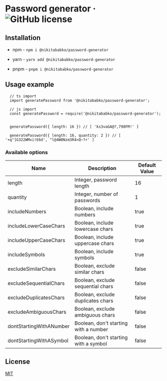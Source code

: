 # Password generator &middot; ![GitHub license](https://img.shields.io/badge/license-MIT-blue.svg)

## Installation

- npm - `npm i @nikitababko/password-generator`

- yarn - `yarn add @nikitababko/password-generator`

- pnpm - `pnpm i @nikitababko/password-generator`

## Usage example

```
  // ts import
  import generatePassword from '@nikitababko/password-generator';
  
  // js import
  const generatePassword = require('@nikitababko/password-generator');
  
  
  generatePassword({ length: 16 }) // [ 'ks3vaGA@?,798FM!' ]
  
  generatePassword({ length: 16, quantity: 2 }) // [ '+q"]G322WMxi!E6d', "l@4W0Nzm3R4>Q~?r' ]
```

### Available options

| Name                    | Description                           | Default Value |
|-------------------------|---------------------------------------|---------------|
| length                  | Integer, password length              | 16            |
| quantity                | Integer, number of passwords          | 1             |
| includeNumbers          | Boolean, include numbers              | true          |
| includeLowerCaseChars   | Boolean, include lowercase chars      | true          |
| includeUpperCaseChars   | Boolean, include uppercase chars      | true          |
| includeSymbols          | Boolean, include symbols              | true          |
| excludeSimilarChars     | Boolean, exclude similar chars        | false         |
| excludeSequentialChars  | Boolean, exclude sequential chars     | false         |
| excludeDuplicatesChars  | Boolean, exclude duplicates chars     | false         |
| excludeAmbiguousChars   | Boolean, exclude ambiguous chars      | false         |
| dontStartingWithANumber | Boolean, don't starting with a number | false         |
| dontStartingWithASymbol | Boolean, don't starting with a symbol | false         |

## License

[MIT](./LICENSE.md)
